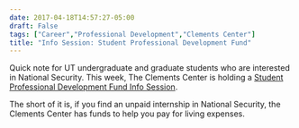 ```yaml
---
date: 2017-04-18T14:57:27-05:00
draft: False
tags: ["Career","Professional Development","Clements Center"]
title: "Info Session: Student Professional Development Fund"
---
```


Quick note for UT undergraduate and graduate students who are interested in National Security. This week, The Clements Center is holding a [Student Professional Development Fund Info Session](https://www.clementscenter.org/events/item/1121-spdf-info). 
<!---more-->

The short of it is, if you find an unpaid internship in National Security, the Clements Center has funds to help you pay for living expenses.
